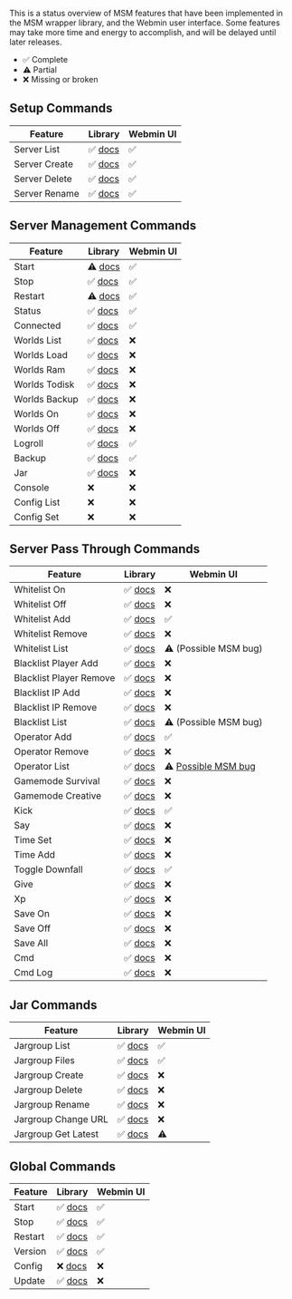 
This is a status overview of MSM features that have been implemented in the
MSM wrapper library, and the Webmin user interface. Some features may take
more time and energy to accomplish, and will be delayed until later releases.

- ✅ Complete
- ⚠️ Partial
- ❌ Missing or broken

## Setup Commands

| Feature       | Library | Webmin UI |
|---------------|---------|-----------|
| Server List   | ✅ [docs](library#msm_server_list)   | ✅ |
| Server Create | ✅ [docs](library#msm_server_create) | ✅ |
| Server Delete | ✅ [docs](library#msm_server_delete) | ✅ |
| Server Rename | ✅ [docs](library#msm_server_rename) | ✅ |

## Server Management Commands

| Feature       | Library | Webmin UI |
|---------------|---------|-----------|
| Start         | ⚠️ [docs](library#msm_server_start)         | ✅ |
| Stop          | ✅ [docs](library#msm_server_stop)          | ✅ |
| Restart       | ⚠️ [docs](library#msm_server_start)         | ✅ |
| Status        | ✅ [docs](library#msm_server_status)        | ✅ |
| Connected     | ✅ [docs](library#msm_server_connected)     | ✅ |
| Worlds List   | ✅ [docs](library#msm_server_worlds_list)   | ❌ |
| Worlds Load   | ✅ [docs](library#msm_server_worlds_load)   | ❌ |
| Worlds Ram    | ✅ [docs](library#msm_server_worlds_ram)    | ❌ |
| Worlds Todisk | ✅ [docs](library#msm_server_worlds_todisk) | ❌ |
| Worlds Backup | ✅ [docs](library#msm_server_worlds_backup) | ❌ |
| Worlds On     | ✅ [docs](library#msm_server_worlds_on)     | ❌ |
| Worlds Off    | ✅ [docs](library#msm_server_worlds_off)    | ❌ |
| Logroll       | ✅ [docs](library#msm_server_logroll)       | ✅ |
| Backup        | ✅ [docs](library#msm_server_backup)        | ✅ |
| Jar           | ✅ [docs](library#msm_server_jar)           | ❌ |
| Console       | ❌ | ❌ |
| Config List   | ❌ | ❌ |
| Config Set    | ❌ | ❌ |

## Server Pass Through Commands

| Feature                 | Library | Webmin UI |
|-------------------------|---------|-----------|
| Whitelist On            | ✅ [docs](library#msm_server_start)          | ❌ |
| Whitelist Off           | ✅ [docs](library#msm_server_start)          | ❌ |
| Whitelist Add           | ✅ [docs](library#msm_server_start)          | ✅ |
| Whitelist Remove        | ✅ [docs](library#msm_server_start)          | ❌ |
| Whitelist List          | ✅ [docs](library#msm_server_start)          | ⚠️ (Possible MSM bug) |
| Blacklist Player Add    | ✅ [docs](library#msm_server_start)          | ❌ |
| Blacklist Player Remove | ✅ [docs](library#msm_server_start)          | ❌ |
| Blacklist IP Add        | ✅ [docs](library#msm_server_start)          | ❌ |
| Blacklist IP Remove     | ✅ [docs](library#msm_server_start)          | ❌ |
| Blacklist List          | ✅ [docs](library#msm_server_start)          | ⚠️ (Possible MSM bug) |
| Operator Add            | ✅ [docs](library#msm_server_start)          | ✅ |
| Operator Remove         | ✅ [docs](library#msm_server_start)          | ❌ |
| Operator List           | ✅ [docs](library#msm_server_start)          | ⚠️ [Possible MSM bug](https://github.com/bplower/webmin-minecraft-server-manager/issues/1) |
| Gamemode Survival       | ✅ [docs](library#msm_server_gm_survival)    | ❌ |
| Gamemode Creative       | ✅ [docs](library#msm_server_gm_creative)    | ❌ |
| Kick                    | ✅ [docs](library#msm_server_kick)           | ✅ |
| Say                     | ✅ [docs](library#msm_server_say)            | ❌ |
| Time Set                | ✅ [docs](library#msm_server_time_set)       | ❌ |
| Time Add                | ✅ [docs](library#msm_server_time_add)       | ❌ |
| Toggle Downfall         | ✅ [docs](library#msm_server_toggledownfall) | ✅ |
| Give                    | ✅ [docs](library#msm_server_give)           | ❌ |
| Xp                      | ✅ [docs](library#msm_server_xp)             | ❌ |
| Save On                 | ✅ [docs](library#msm_server_save_on)        | ❌ |
| Save Off                | ✅ [docs](library#msm_server_save_off)       | ❌ |
| Save All                | ✅ [docs](library#msm_server_save_all)       | ❌ |
| Cmd                     | ✅ [docs](library#msm_server_cmd)            | ❌ |
| Cmd Log                 | ✅ [docs](library#msm_server_cmdlog)         | ❌ |

## Jar Commands

| Feature             | Library | Webmin UI |
|---------------------|---------|-----------|
| Jargroup List       | ✅ [docs](library#msm_jargroup_list)      | ✅ |
| Jargroup Files      | ✅ [docs](library#msm_jargroup_files)     | ✅ |
| Jargroup Create     | ✅ [docs](library#msm_jargroup_create)    | ❌ |
| Jargroup Delete     | ✅ [docs](library#msm_jargroup_delete)    | ❌ |
| Jargroup Rename     | ✅ [docs](library#msm_jargroup_rename)    | ❌ |
| Jargroup Change URL | ✅ [docs](library#msm_jargroup_changeurl) | ❌ |
| Jargroup Get Latest | ✅ [docs](library#msm_jargroup_getlatest) | ⚠️ |

##  Global Commands

| Feature | Library | Webmin UI |
|---------|---------|-----------|
| Start   | ✅ [docs](library#msm_global_start) | ✅ |
| Stop    | ✅ [docs](library#msm_global_start) | ✅ |
| Restart | ✅ [docs](library#msm_global_start) | ✅ |
| Version | ✅ [docs](library#msm_global_start) | ✅ |
| Config  | ❌ [docs](library#msm_global_start) | ❌ |
| Update  | ✅ [docs](library#msm_global_start) | ❌ |
